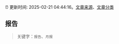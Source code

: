 :alarm_clock: 更新时间: 2025-02-21 04:44:16。[文章来源](/README.md)、[文章分类](/TAGS.md)

## 报告


> 关键字：`报告`、`月报`



